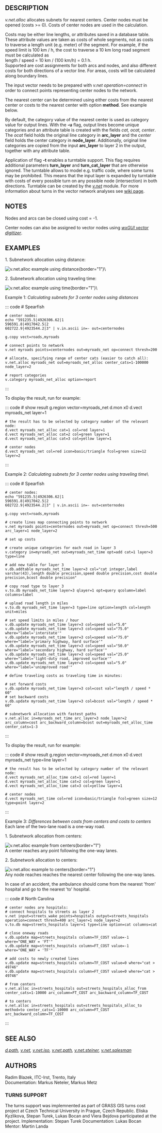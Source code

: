 ## DESCRIPTION

*v.net.alloc* allocates subnets for nearest centers. Center nodes must
be opened (costs \>= 0). Costs of center nodes are used in the
calculation.

Costs may be either line lengths, or attributes saved in a database
table. These attribute values are taken as costs of whole segments, not
as costs to traverse a length unit (e.g. meter) of the segment. For
example, if the speed limit is 100 km / h, the cost to traverse a 10 km
long road segment must be calculated as\
length / speed = 10 km / (100 km/h) = 0.1 h.\
Supported are cost assignments for both arcs and nodes, and also
different costs for both directions of a vector line. For areas, costs
will be calculated along boundary lines.

The input vector needs to be prepared with *v.net operation=connect* in
order to connect points representing center nodes to the network.

The nearest center can be determined using either costs from the nearest
center or costs to the nearest center with option **method**. See
example below.

By default, the category value of the nearest center is used as category
value for output lines. With the **-u** flag, output lines become unique
categories and an attribute table is created with the fields *cat, ocat,
center*. The *ocat* field holds the original line category in
**arc_layer** and the *center* field holds the center category in
**node_layer**. Additionally, original line categories are copied from
the input **arc_layer** to layer 2 in the output, together with any
attribute table.

Application of flag **-t** enables a turntable support. This flag
requires additional parameters **turn_layer** and **turn_cat_layer**
that are otherwise ignored. The turntable allows to model e.g. traffic
code, where some turns may be prohibited. This means that the input
layer is expanded by turntable with costs of every possible turn on any
possible node (intersection) in both directions. Turntable can be
created by the *[v.net](v.net.html)* module. For more information about
turns in the vector network analyses see [wiki
page](https://grasswiki.osgeo.org/wiki/Turns_in_the_vector_network_analysis).

## NOTES

Nodes and arcs can be closed using cost = -1.

Center nodes can also be assigned to vector nodes using *[wxGUI vector
digitizer](wxGUI.vdigit.html)*.

## EXAMPLES

1\. Subnetwork allocation using distance:

![v.net.alloc example using distance](v_net_alloc.png){border="1"}\

2\. Subnetwork allocation using traveling time:

![v.net.alloc example using time](v_net_alloc_time.png){border="1"}\

Example 1: *Calculating subnets for 3 center nodes using distances*

::: code
    # Spearfish

    # center nodes:
    echo "591235.5|4926306.62|1
    596591.8|4917042.5|2
    602722.9|4923544.2|3" | v.in.ascii in=- out=centernodes

    g.copy vect=roads,myroads

    # connect points to network
    v.net myroads points=centernodes out=myroads_net op=connect thresh=200

    # allocate, specifying range of center cats (easier to catch all):
    v.net.alloc myroads_net out=myroads_net_alloc center_cats=1-100000 node_layer=2

    # report categories
    v.category myroads_net_alloc option=report
:::

To display the result, run for example:

::: code
    # show result
    g.region vector=myroads_net
    d.mon x0
    d.vect myroads_net layer=1

    # the result has to be selected by category number of the relevant node:
    d.vect myroads_net_alloc cat=1 col=red layer=1
    d.vect myroads_net_alloc cat=2 col=green layer=1
    d.vect myroads_net_alloc cat=3 col=yellow layer=1

    # center nodes
    d.vect myroads_net col=red icon=basic/triangle fcol=green size=12 layer=2
:::

Example 2: *Calculating subnets for 3 center nodes using traveling
time*\

::: code
    # Spearfish

    # center nodes:
    echo "591235.5|4926306.62|1
    596591.8|4917042.5|2
    602722.9|4923544.2|3" | v.in.ascii in=- out=centernodes

    g.copy vect=roads,myroads

    # create lines map connecting points to network
    v.net myroads points=centernodes out=myroads_net op=connect thresh=500 arc_layer=1 node_layer=2

    # set up costs

    # create unique categories for each road in layer 3
    v.category in=myroads_net out=myroads_net_time opt=add cat=1 layer=3 type=line

    # add new table for layer 3
    v.db.addtable myroads_net_time layer=3 col="cat integer,label varchar(43),length double precision,speed double precision,cost double precision,bcost double precision"

    # copy road type to layer 3
    v.to.db myroads_net_time layer=3 qlayer=1 opt=query qcolumn=label columns=label

    # upload road length in miles
    v.to.db myroads_net_time layer=3 type=line option=length col=length unit=miles

    # set speed limits in miles / hour
    v.db.update myroads_net_time layer=3 col=speed val="5.0"
    v.db.update myroads_net_time layer=3 col=speed val="75.0" where="label='interstate'"
    v.db.update myroads_net_time layer=3 col=speed val="75.0" where="label='primary highway, hard surface'"
    v.db.update myroads_net_time layer=3 col=speed val="50.0" where="label='secondary highway, hard surface'"
    v.db.update myroads_net_time layer=3 col=speed val="25.0" where="label='light-duty road, improved surface'"
    v.db.update myroads_net_time layer=3 col=speed val="5.0" where="label='unimproved road'"

    # define traveling costs as traveling time in minutes:

    # set forward costs
    v.db.update myroads_net_time layer=3 col=cost val="length / speed * 60"
    # set backward costs
    v.db.update myroads_net_time layer=3 col=bcost val="length / speed * 60"

    # subnetwork allocation with fastest paths
    v.net.alloc in=myroads_net_time arc_layer=3 node_layer=2 arc_column=cost arc_backward_column=bcost out=myroads_net_alloc_time center_cats=1-3
:::

To display the result, run for example:

::: code
    # show result
    g.region vector=myroads_net
    d.mon x0
    d.vect myroads_net type=line layer=1

    # the result has to be selected by category number of the relevant node:
    d.vect myroads_net_alloc_time cat=1 col=red layer=1
    d.vect myroads_net_alloc_time cat=2 col=green layer=1
    d.vect myroads_net_alloc_time cat=3 col=yellow layer=1

    # center nodes
    d.vect myroads_net_time col=red icon=basic/triangle fcol=green size=12 type=point layer=2
:::

Example 3: *Differences between costs from centers and costs to
centers*\
Each lane of the two-lane road is a one-way road.

1\. Subnetwork allocation from centers:

![v.net.alloc example from
centers](v_net_alloc_from_centers.png){border="1"}\
A center reaches any point following the one-way lanes.

2\. Subnetwork allocation to centers:

![v.net.alloc example to
centers](v_net_alloc_to_centers.png){border="1"}\
Any node reaches reaches the nearest center following the one-way lanes.

In case of an accident, the ambulance should come from the nearest
\'from\' hospital and go to the nearest \'to\' hospital.

::: code
    # North Carolina

    # center nodes are hospitals:
    # connect hospitals to streets as layer 2
    v.net input=streets_wake points=hospitals output=streets_hospitals operation=connect thresh=400 arc_layer=1 node_layer=2
    v.to.db map=streets_hospitals layer=1 type=line option=cat columns=cat

    # close oneway roads
    v.db.update map=streets_hospitals column=TF_COST value=-1 where="ONE_WAY = 'FT'"
    v.db.update map=streets_hospitals column=FT_COST value=-1 where="ONE_WAY = 'TF'"

    # add costs to newly created lines
    v.db.update map=streets_hospitals column=TF_COST value=0 where="cat > 49746"
    v.db.update map=streets_hospitals column=FT_COST value=0 where="cat > 49746"

    # from centers
    v.net.alloc in=streets_hospitals out=streets_hospitals_alloc_from center_cats=1-10000 arc_column=FT_COST arc_backward_column=TF_COST

    # to centers
    v.net.alloc in=streets_hospitals out=streets_hospitals_alloc_to method=to center_cats=1-10000 arc_column=FT_COST arc_backward_column=TF_COST
:::

## SEE ALSO

*[d.path](d.path.html), [v.net](v.net.html),
[v.net.iso](v.net.iso.html), [v.net.path](v.net.path.html),
[v.net.steiner](v.net.steiner.html),
[v.net.salesman](v.net.salesman.html)*

## AUTHORS

Radim Blazek, ITC-Irst, Trento, Italy\
Documentation: Markus Neteler, Markus Metz

### TURNS SUPPORT

The turns support was implemnented as part of GRASS GIS turns cost
project at Czech Technical University in Prague, Czech Republic. Eliska
Kyzlikova, Stepan Turek, Lukas Bocan and Viera Bejdova participated at
the project. Implementation: Stepan Turek Documentation: Lukas Bocan
Mentor: Martin Landa

